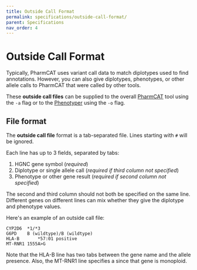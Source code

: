 ```yaml
---
title: Outside Call Format
permalink: specifications/outside-call-format/
parent: Specifications
nav_order: 4
---
```

# Outside Call Format

Typically, PharmCAT uses variant call data to match diplotypes used to find annotations. However, you can also give 
diplotypes, phenotypes, or other allele calls to PharmCAT that were called by other tools.

These **outside call files** can be supplied to the overall [PharmCAT](/technical-docs/Running-PharmCAT) tool using the 
`-a` flag or to the [Phenotyper](/technical-docs/Running-PharmCAT#running-the-phenotyper) using the `-o` flag.

## File format

The **outside call file** format is a tab-separated file. Lines starting with `#` will be ignored.

Each line has up to 3 fields, separated by tabs:

1. HGNC gene symbol (_required_)
2. Diplotype or single allele call (_required if third column not specified_)
3. Phenotype or other gene result (_required if second column not specified_)

The second and third column should not both be specified on the same line. Different genes on different lines can mix 
whether they give the diplotype and phenotype values.

Here's an example of an outside call file:

```text
CYP2D6	*1/*3
G6PD	B (wildtype)/B (wildtype)
HLA-B		*57:01 positive
MT-RNR1	1555A>G
```

Note that the HLA-B line has two tabs between the gene name and the allele presence. Also, the MT-RNR1 line specifies a 
since that gene is monoploid.